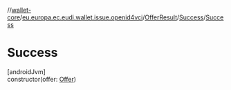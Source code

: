 //[wallet-core](../../../../index.md)/[eu.europa.ec.eudi.wallet.issue.openid4vci](../../index.md)/[OfferResult](../index.md)/[Success](index.md)/[Success](-success.md)

# Success

[androidJvm]\
constructor(offer: [Offer](../../-offer/index.md))
